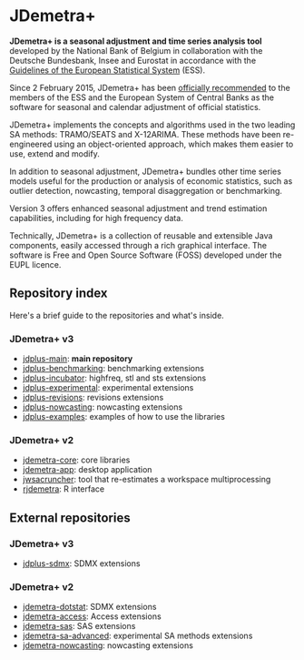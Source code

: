 # JDemetra+

**JDemetra+ is a seasonal adjustment and time series analysis tool** developed by the National Bank of Belgium in collaboration with the Deutsche Bundesbank, Insee and Eurostat in accordance with the [Guidelines of the European Statistical System](https://ec.europa.eu/eurostat/documents/3859598/6830795/KS-GQ-15-001-EN-N.pdf) (ESS).

Since 2 February 2015, JDemetra+ has been [officially recommended](https://ec.europa.eu/eurostat/cros/system/files/Jdemetra_%20release.pdf) to the members of the ESS and the European System of Central Banks as the software for seasonal and calendar adjustment of official statistics.

JDemetra+ implements the concepts and algorithms used in the two leading SA methods: TRAMO/SEATS and X-12ARIMA. These methods have been re-engineered using an object-oriented approach, which makes them easier to use, extend and modify.

In addition to seasonal adjustment, JDemetra+ bundles other time series models useful for the production or analysis of economic statistics, such as outlier detection, nowcasting, temporal disaggregation or benchmarking. 

Version 3 offers enhanced seasonal adjustment and trend estimation capabilities, including for high frequency data.

Technically, JDemetra+ is a collection of reusable and extensible Java components, easily accessed through a rich graphical interface. The software is Free and Open Source Software (FOSS) developed under the EUPL licence.

## Repository index

Here's a brief guide to the repositories and what's inside.

### JDemetra+ v3

- [jdplus-main](https://github.com/jdemetra/jdplus-main): **main repository**
- [jdplus-benchmarking](https://github.com/jdemetra/jdplus-benchmarking): benchmarking extensions
- [jdplus-incubator](https://github.com/jdemetra/jdplus-incubator): highfreq, stl and sts extensions
- [jdplus-experimental](https://github.com/jdemetra/jdplus-experimental): experimental extensions
- [jdplus-revisions](https://github.com/jdemetra/jdplus-revisions): revisions extensions
- [jdplus-nowcasting](https://github.com/jdemetra/jdplus-nowcasting): nowcasting extensions
- [jdplus-examples](https://github.com/jdemetra/jdplus-examples): examples of how to use the libraries

### JDemetra+ v2

- [jdemetra-core](https://github.com/jdemetra/jdemetra-core): core libraries
- [jdemetra-app](https://github.com/jdemetra/jdemetra-app): desktop application
- [jwsacruncher](https://github.com/jdemetra/jwsacruncher): tool that re-estimates a workspace multiprocessing
- [rjdemetra](https://github.com/jdemetra/rjdemetra): R interface

## External repositories

### JDemetra+ v3

- [jdplus-sdmx](https://github.com/nbbrd/jdplus-sdmx): SDMX extensions

### JDemetra+ v2

- [jdemetra-dotstat](https://github.com/nbbrd/jdemetra-dotstat): SDMX extensions
- [jdemetra-access](https://github.com/nbbrd/jdemetra-access): Access extensions
- [jdemetra-sas](https://github.com/nbbrd/jdemetra-sas): SAS extensions
- [jdemetra-sa-advanced](https://github.com/nbbrd/jdemetra-sa-advanced): experimental SA methods extensions
- [jdemetra-nowcasting](https://github.com/nbbrd/jdemetra-nowcasting): nowcasting extensions
